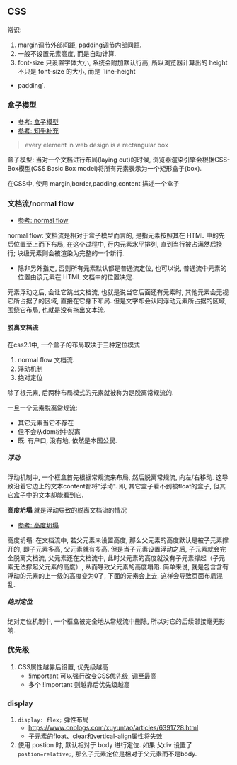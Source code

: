 ## CSS
常识:
1. margin调节外部间距, padding调节内部间距.
2. 一般不设置元素高度, 而是自动计算.
3. font-size 只设置字体大小, 系统会附加默认行高, 所以浏览器计算出的 height 不只是 font-size 的大小, 而是 `line-height
 + padding`. 

### 盒子模型
- [参考: 盒子模型](https://developer.mozilla.org/zh-CN/docs/Web/CSS/CSS_Box_Model/Introduction_to_the_CSS_box_model)
- [参考: 知乎补充](https://zhuanlan.zhihu.com/p/24778275)
> every element in web design is a rectangular box

盒子模型: 当对一个文档进行布局(laying out)的时候, 浏览器渲染引擎会根据CSS-Box模型(CSS Basic Box model)将所有元素表示为一个矩形盒子(box).

在CSS中, 使用 margin,border,padding,content 描述一个盒子

### 文档流/normal flow
- [参考: normal flow](https://tink.gitbooks.io/fe-collections/content/ch03-css/normal-flow.html)

normal flow: 文档流是相对于盒子模型而言的, 是指元素按照其在 HTML 中的先后位置至上而下布局, 在这个过程中, 行内元素水平排列, 直到当行被占满然后换行; 块级元素则会被渲染为完整的一个新行.
- 除非另外指定, 否则所有元素默认都是普通流定位, 也可以说, 普通流中元素的位置由该元素在 HTML 文档中的位置决定.

元素浮动之后, 会让它跳出文档流, 也就是说当它后面还有元素时, 其他元素会无视它所占据了的区域, 直接在它身下布局. 但是文字却会认同浮动元素所占据的区域, 围绕它布局, 也就是没有拖出文本流.

#### 脱离文档流
在css2.1中, 一个盒子的布局取决于三种定位模式
1. normal flow 文档流.
2. 浮动机制
3. 绝对定位

除了根元素, 后两种布局模式的元素就被称为是脱离常规流的.

一旦一个元素脱离常规流:
- 其它元素当它不存在
- 但不会从dom树中脱离
- 既: 有户口, 没有地, 依然是本国公民.

##### 浮动
浮动机制中, 一个框盒首先根据常规流来布局, 然后脱离常规流, 向左/右移动. 这导致沿着它边上的文本content都将"浮动". 即, 其它盒子看不到被float的盒子, 但其它盒子中的文本却能看到它.

**高度坍塌** 就是浮动导致的脱离文档流的情况
- [参考: 高度坍塌](https://www.jianshu.com/p/f09f40591d97)

高度坍塌: 在文档流中, 若父元素未设置高度, 那么父元素的高度默认是被子元素撑开的, 即子元素多高, 父元素就有多高. 但是当子元素设置浮动之后, 子元素就会完全脱离文档流, 父元素还在文档流中, 此时父元素的高度就没有子元素撑起（子元素无法撑起父元素的高度）, 从而导致父元素的高度塌陷. 简单来说, 就是包含含有浮动的元素的上一级的高度变为0了, 下面的元素会上去, 这样会导致页面布局混乱.

##### 绝对定位
绝对定位机制中, 一个框盒被完全地从常规流中删除, 所以对它的后续邻接毫无影响.

### 优先级
1. CSS属性越靠后设置, 优先级越高
    - !important 可以强行改变CSS优先级, 调至最高
    - 多个 !important 则越靠后优先级越高

### display
1. `display: flex;` 弹性布局
    - https://www.cnblogs.com/xuyuntao/articles/6391728.html
    - 子元素的float、clear和vertical-align属性将失效
2. 使用 postion 时, 默认相对于 body 进行定位. 如果 父div 设置了 `postion=relative;`, 那么子元素定位是相对于父元素而不是body.